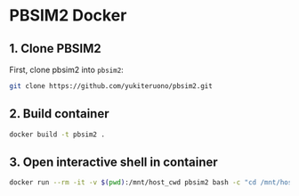 # PBSIM2 Docker
## 1. Clone PBSIM2
First, clone pbsim2 into `pbsim2`:
```bash
git clone https://github.com/yukiteruono/pbsim2.git
```
## 2. Build container
```bash
docker build -t pbsim2 .
```
## 3. Open interactive shell in container
```bash
docker run --rm -it -v $(pwd):/mnt/host_cwd pbsim2 bash -c "cd /mnt/host_cwd && bash"
```
